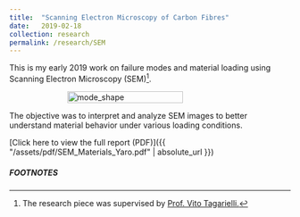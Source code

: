```yaml
---
title:  "Scanning Electron Microscopy of Carbon Fibres"
date:   2019-02-18
collection: research
permalink: /research/SEM
---
```

This is my early 2019 work on failure modes and material loading using Scanning Electron Microscopy (SEM)[^1].
<figure style="display: flex; flex-direction: column; align-items: center;">
  <img src="{{ "/assets/img/research/200_carbon_fibre.jpg" | absolute_url }}" alt="mode_shape" class="post-pic" style="width: 70%;"/>
</figure>

The objective was to interpret and analyze SEM images to better understand material behavior under various loading conditions.

[Click here to view the full report (PDF)]({{ "/assets/pdf/SEM_Materials_Yaro.pdf" | absolute_url }})

##### FOOTNOTES
[^1]: The research piece was supervised by <a href="https://profiles.imperial.ac.uk/v.tagarielli"> Prof. Vito Tagarielli.</a>